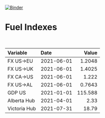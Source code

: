 [![Binder](https://mybinder.org/badge_logo.svg)](https://mybinder.org/v2/gh/AyrtonB/Global-Gas-Prices/master)

# Fuel Indexes

<br>

| Variable     | Date       |    Value |
|:-------------|:-----------|---------:|
| FX US->EU    | 2021-06-01 |   1.2048 |
| FX US->UK    | 2021-06-01 |   1.4025 |
| FX CA->US    | 2021-06-01 |   1.222  |
| FX US->AL    | 2021-06-01 |   0.7643 |
| GDP US       | 2021-01-01 | 115.588  |
| Alberta Hub  | 2021-04-01 |   2.33   |
| Victoria Hub | 2021-07-31 |  18.79   |